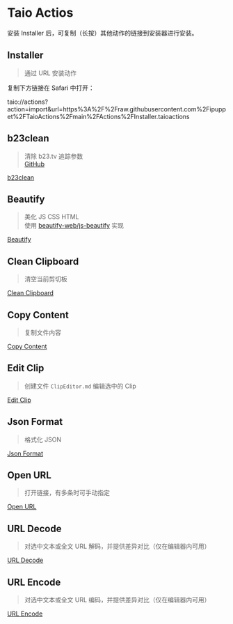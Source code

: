# Taio Actios

安装 Installer 后，可复制（长按）其他动作的链接到安装器进行安装。

## Installer

> 通过 URL 安装动作

复制下方链接在 Safari 中打开：

taio://actions?action=import&url=https%3A%2F%2Fraw.githubusercontent.com%2Fipuppet%2FTaioActions%2Fmain%2FActions%2FInstaller.taioactions

## b23clean
> 清除 b23.tv 追踪参数  
> [GitHub](https://github.com/ipuppet/b23clean)

[b23clean](https://raw.githubusercontent.com/ipuppet/TaioActions/main/Actions/b23clean.taioactions)

## Beautify
> 美化 JS CSS HTML  
> 使用 [beautify-web/js-beautify](https://github.com/beautify-web/js-beautify) 实现

[Beautify](https://raw.githubusercontent.com/ipuppet/TaioActions/main/Actions/Beautify.taioactions)

## Clean Clipboard
> 清空当前剪切板

[Clean Clipboard](https://raw.githubusercontent.com/ipuppet/TaioActions/main/Actions/Clean%20Clipboard.taioactions)

## Copy Content
> 复制文件内容

[Copy Content](https://raw.githubusercontent.com/ipuppet/TaioActions/main/Actions/Copy%20Content.taioactions)

## Edit Clip
> 创建文件 `ClipEditor.md` 编辑选中的 Clip

[Edit Clip](https://raw.githubusercontent.com/ipuppet/TaioActions/main/Actions/Edit%20Clip.taioactions)

## Json Format
> 格式化 JSON

[Json Format](https://raw.githubusercontent.com/ipuppet/TaioActions/main/Actions/Json%20Format.taioactions)

## Open URL
> 打开链接，有多条时可手动指定

[Open URL](https://raw.githubusercontent.com/ipuppet/TaioActions/main/Actions/Open%20URL.taioactions)

## URL Decode
> 对选中文本或全文 URL 解码，并提供差异对比（仅在编辑器内可用）

[URL Decode](https://raw.githubusercontent.com/ipuppet/TaioActions/main/Actions/URL%20Decode.taioactions)

## URL Encode
> 对选中文本或全文 URL 编码，并提供差异对比（仅在编辑器内可用）

[URL Encode](https://raw.githubusercontent.com/ipuppet/TaioActions/main/Actions/URL%20Encode.taioactions)